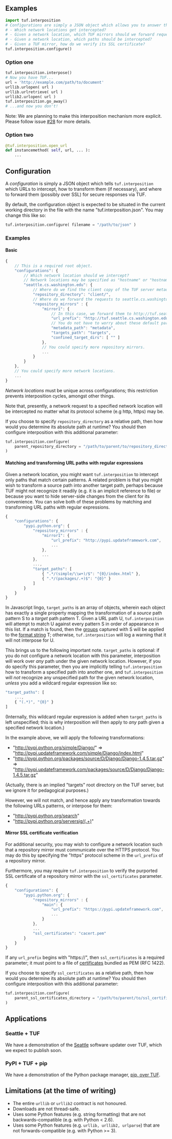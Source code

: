 ## Examples

```python
import tuf.interposition
# Configurations are simply a JSON object which allows you to answer these questions:
# - Which network locations get intercepted?
# - Given a network location, which TUF mirrors should we forward requests to?
# - Given a network location, which paths should be intercepted?
# - Given a TUF mirror, how do we verify its SSL certificate?
tuf.interposition.configure()
```

### Option one

```python
tuf.interposition.interpose()
# Now you have TUF...
url = 'http://example.com/path/to/document'
urllib.urlopen( url )
urllib.urlretrieve( url )
urllib2.urlopen( url )
tuf.interposition.go_away()
# ...and now you don't!
```

Note: We are planning to make this interposition mechanism more explicit.
Please follow issue [#28](https://github.com/akonst/tuf/issues/28) for more
details.

### Option two

```python
@tuf.interposition.open_url
def instancemethod( self, url, ... ):
    ...
```

## Configuration

A *configuration* is simply a JSON object which tells `tuf.interposition` which
URLs to intercept, how to transform them (if necessary), and where to forward
them (possibly over SSL) for secure responses via TUF.

By default, the configuration object is expected to be situated in the current
working directory in the file with the name "tuf.interposition.json". You may
change this like so:

```python
tuf.interposition.configure( filename = "/path/to/json" )
```

### Examples

#### Basic

```javascript
{
    // This is a required root object.
    "configurations": {
        // Which network location should we intercept?
        // Network locations may be specified as "hostname" or "hostname:port".
        "seattle.cs.washington.edu": {
            // Where do we find the client copy of the TUF server metadata?
            "repository_directory": "client/",
            // Where do we forward the requests to seattle.cs.washington.edu?
            "repository_mirrors" : {
                "mirror1": {
                    // In this case, we forward them to http://tuf.seattle.cs.washington.edu
                    "url_prefix": "http://tuf.seattle.cs.washington.edu",
                    // You do not have to worry about these default parameters.
                    "metadata_path": "metadata",
                    "targets_path": "targets",
                    "confined_target_dirs": [ "" ]
                },
                // You could specify more repository mirrors.
                ...
            }
        }
    },
    // You could specify more network locations.
    ...
}
```

*Network locations* must be unique across configurations; this restriction
prevents interposition cycles, amongst other things.

Note that, presently, a network request to a specified network location will be
intercepted no matter what its protocol scheme (e.g http, https) may be.

If you choose to specify `repository_directory` as a relative path, then how
would you determine its absolute path at runtime? You should then configure
interposition with this additional parameter:

```python
tuf.interposition.configure(
    parent_repository_directory = "/path/to/parent/to/repository_directory"
)
```

#### Matching and transforming URL paths with regular expressions

Given a network location, you might want `tuf.interposition` to intercept only
paths that match certain patterns. A related problem is that you might wish to
transform a source path into another target path, perhaps because TUF might not
recognize it readily (e.g. it is an implicit reference to file) or because you
want to hide server-side changes from the client for its convenience. You can
solve both of these problems by matching and transforming URL paths with
regular expressions.

```javascript
{
    "configurations": {
        "pypi.python.org": {
            "repository_mirrors" : {
                "mirror1": {
                    "url_prefix": "http://pypi.updateframework.com",
                    ...
                },
                ...
            },
            ...,
            "target_paths": [
                { ".*/(simple/\\w+)/$": "{0}/index.html" },
                { ".*/(packages/.+)$": "{0}" }
            ]
        }
    }
}
```

In Javascript lingo, `target_paths` is an array of objects, wherein each object
has exactly a single property mapping the transformation of a *source* path
pattern S to a *target* path pattern T. Given a URL path U, `tuf.interposition`
will attempt to match U against every pattern S in order of appearance in this
list. If a match is found, then the
[groups](http://docs.python.org/2/library/re.html#match-objects) captured with S
will be applied to the [format
string](http://docs.python.org/2/library/string.html#string-formatting) T;
otherwise, `tuf.interposition` will log a warning that it will not interpose
for U.

This brings us to the following important note. `target_paths` is optional: if
you do not configure a network location with this parameter, interposition will
work over *any* path under the given network location. However, if you do
specify this parameter, then you are implicitly telling `tuf.interposition` how
to transform a specified path into another one, and `tuf.interposition` will
*not* recognize any unspecified path for the given network location, *unless*
you add a wildcard regular expression like so:

```javascript
"target_paths": [
    ...,
    { "(.*)", "{0}" }
]
```

(Internally, this wildcard regular expression is added when `target_paths` is
left unspecified; this is why interposition will then apply to *any* path given
a specified network location.)

In the example above, we will apply the following transformations:

- "http://pypi.python.org/simple/Django/" => "http://pypi.updateframework.com/simple/Django/index.html"
- "http://pypi.python.org/packages/source/D/Django/Django-1.4.5.tar.gz" => "http://pypi.updateframework.com/packages/source/D/Django/Django-1.4.5.tar.gz"

(Actually, there is an implied "targets" root directory on the TUF server, but
we ignore it for pedagogical purposes.)

However, we will not match, and hence apply any transformation towards the
following URLs patterns, or interpose for them:

- "http://pypi.python.org/search"
- "http://pypi.python.org/serversig/(.+)"

#### Mirror SSL certificate verification

For additional security, you may wish to configure a network location such that
a repository mirror must communicate over the HTTPS protocol. You may do this by
specifying the "https" protocol scheme in the `url_prefix` of a repository mirror.

Furthermore, you may require `tuf.interposition` to verify the purported SSL
certificate of a repository mirror with the `ssl_certificates` parameter.

```javascript
{
    "configurations": {
        "pypi.python.org": {
            "repository_mirrors" : {
                "main": {
                    "url_prefix": "https://pypi.updateframework.com",
                    ...
                }
            },
            ...
            "ssl_certificates": "cacert.pem"
        }
    }
}
```

If any `url_prefix` begins with "https://", then `ssl_certificates` is a
required parameter; it must point to a file of
[certificates](http://docs.python.org/2/library/ssl.html#certificates) bundled
as PEM (RFC 1422).

If you choose to specify `ssl_certificates` as a relative path, then how
would you determine its absolute path at runtime? You should then configure
interposition with this additional parameter:

```python
tuf.interposition.configure(
    parent_ssl_certificates_directory = "/path/to/parent/to/ssl_certificates"
)
```

## Applications

### Seattle + TUF

We have a demonstration of the [Seattle](https://seattle.cs.washington.edu/)
software updater over TUF, which we expect to publish soon.

### PyPI + TUF + pip

We have a demonstration of the Python package manager, [pip, over
TUF](https://github.com/dachshund/pip/tree/tuf).

## Limitations (at the time of writing)

- The entire `urllib` or `urllib2` contract is not honoured.
- Downloads are not thread-safe.
- Uses some Python features (e.g. string formatting) that are not backwards-compatible (e.g. with Python < 2.6).
- Uses some Python features (e.g. `urllib, urllib2, urlparse`) that are not forwards-compatible (e.g. with Python >= 3).
